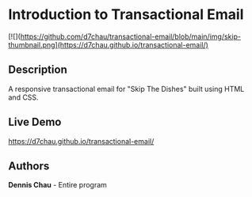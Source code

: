 # Introduction to Transactional Email

[![](https://github.com/d7chau/transactional-email/blob/main/img/skip-thumbnail.png](https://d7chau.github.io/transactional-email/)

## Description

A responsive transactional email for "Skip The Dishes" built using HTML and CSS.

## Live Demo

https://d7chau.github.io/transactional-email/

## Authors

**Dennis Chau** - Entire program
